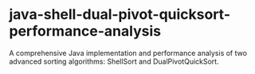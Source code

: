 # java-shell-dual-pivot-quicksort-performance-analysis
A comprehensive Java implementation and performance analysis of two advanced sorting algorithms: ShellSort and DualPivotQuickSort.
